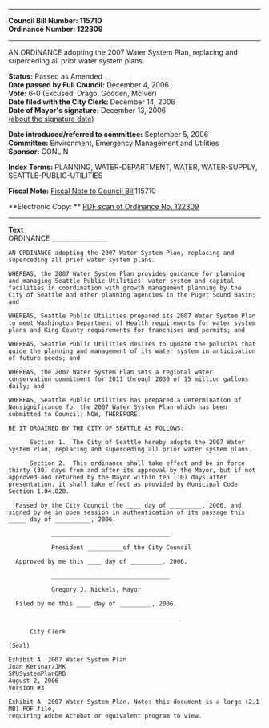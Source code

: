 * * * * *  
  
**Council Bill Number: [](#h0)[](#h2)115710**   
**Ordinance Number: 122309**  
  
* * * * *  
  
AN ORDINANCE adopting the 2007 Water System Plan, replacing and superceding all prior water system plans.  
  
**Status:** Passed as Amended   
**Date passed by Full Council:** December 4, 2006   
**Vote:** 6-0 (Excused: Drago, Godden, McIver)   
**Date filed with the City Clerk:** December 14, 2006   
**Date of Mayor's signature:** December 13, 2006   
[(about the signature date)](/~public/approvaldate.htm)   
  
  
**Date introduced/referred to committee:** September 5, 2006   
**Committee:** Environment, Emergency Management and Utilities   
**Sponsor:** CONLIN   
  
**Index Terms:** PLANNING, WATER-DEPARTMENT, WATER, WATER-SUPPLY, SEATTLE-PUBLIC-UTILITIES  
  
**Fiscal Note:** [Fiscal Note to Council Bill](http://clerk.seattle.gov/~public/fnote/115710.htm)[](#h1)[](#h3)115710  
  
**Electronic Copy: ** [PDF scan of Ordinance No. 122309](/~archives/Ordinances/Ord_122309.pdf)  
  
* * * * *  
  
**Text**  
    ORDINANCE _________________  
  
    AN ORDINANCE adopting the 2007 Water System Plan, replacing and  
    superceding all prior water system plans.  
  
    WHEREAS, the 2007 Water System Plan provides guidance for planning  
    and managing Seattle Public Utilities' water system and capital  
    facilities in coordination with growth management planning by the  
    City of Seattle and other planning agencies in the Puget Sound Basin;  
    and  
  
    WHEREAS, Seattle Public Utilities prepared its 2007 Water System Plan  
    to meet Washington Department of Health requirements for water system  
    plans and King County requirements for franchises and permits; and  
  
    WHEREAS, Seattle Public Utilities desires to update the policies that  
    guide the planning and management of its water system in anticipation  
    of future needs; and  
  
    WHEREAS, the 2007 Water System Plan sets a regional water  
    conservation commitment for 2011 through 2030 of 15 million gallons  
    daily; and  
  
    WHEREAS, Seattle Public Utilities has prepared a Determination of  
    Nonsignificance for the 2007 Water System Plan which has been  
    submitted to Council; NOW, THEREFORE,  
  
    BE IT ORDAINED BY THE CITY OF SEATTLE AS FOLLOWS:  
  
          Section 1.  The City of Seattle hereby adopts the 2007 Water  
    System Plan, replacing and superceding all prior water system plans.  
  
          Section 2.  This ordinance shall take effect and be in force  
    thirty (30) days from and after its approval by the Mayor, but if not  
    approved and returned by the Mayor within ten (10) days after  
    presentation, it shall take effect as provided by Municipal Code  
    Section 1.04.020.  
  
      Passed by the City Council the ____ day of _________, 2006, and  
    signed by me in open session in authentication of its passage this  
    _____ day of __________, 2006.  
  
                _________________________________  
  
                President __________of the City Council  
  
      Approved by me this ____ day of _________, 2006.  
  
                _________________________________  
  
                Gregory J. Nickels, Mayor  
  
      Filed by me this ____ day of _________, 2006.  
  
                ____________________________________  
  
          City Clerk  
  
    (Seal)  
  
    Exhibit A  2007 Water System Plan  
    Joan Kersnar/JMK  
    SPUSystemPlanORD  
    August 2, 2006  
    Version #3  
  
    Exhibit A  2007 Water System Plan. Note: this document is a large (2.1 MB) PDF file,  
    requiring Adobe Acrobat or equivalent program to view.  
